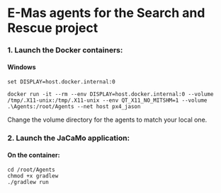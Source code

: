 # E-Mas agents for the Search and Rescue project
### 1. Launch the Docker containers:
#### Windows
```
set DISPLAY=host.docker.internal:0

docker run -it --rm --env DISPLAY=host.docker.internal:0 --volume /tmp/.X11-unix:/tmp/.X11-unix --env QT_X11_NO_MITSHM=1 --volume .\Agents:/root/Agents --net host px4_jason

```
Change the volume directory for the agents to match your local one.

### 2. Launch the JaCaMo application:

#### On the container:
```
cd /root/Agents
chmod +x gradlew
./gradlew run
```
